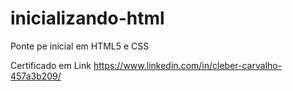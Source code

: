 # inicializando-html
Ponte pe inicial em  HTML5 e CSS


Certificado em Link https://www.linkedin.com/in/cleber-carvalho-457a3b209/
